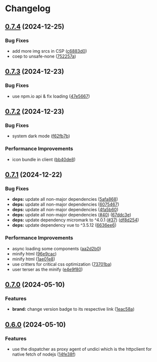 # Changelog

## [0.7.4](https://github.com/GloryWong/github-release/compare/v0.7.3...v0.7.4) (2024-12-25)


### Bug Fixes

* add more img srcs in CSP ([c6883d0](https://github.com/GloryWong/github-release/commit/c6883d03da379a6d563cf72246a357312032d511))
* coep to unsafe-none ([752257a](https://github.com/GloryWong/github-release/commit/752257a9ca6d1aa424c8e59dc366a9377bee9e78))

## [0.7.3](https://github.com/GloryWong/github-release/compare/v0.7.2...v0.7.3) (2024-12-23)


### Bug Fixes

* use npm.io api & fix loading ([47e5667](https://github.com/GloryWong/github-release/commit/47e566701c325a1d62de9e6ee84322742afdef1f))

## [0.7.2](https://github.com/GloryWong/github-release/compare/v0.7.1...v0.7.2) (2024-12-23)


### Bug Fixes

* system dark mode ([f62fb7b](https://github.com/GloryWong/github-release/commit/f62fb7b9eab12fca1306ed9bc9672038c1902b60))


### Performance Improvements

* icon bundle in client ([bb40de8](https://github.com/GloryWong/github-release/commit/bb40de87d036bf4f7a14b5e3aa60b8ddfd0d59d8))

## [0.7.1](https://github.com/GloryWong/github-release/compare/v0.7.0...v0.7.1) (2024-12-22)


### Bug Fixes

* **deps:** update all non-major dependencies ([5afa868](https://github.com/GloryWong/github-release/commit/5afa86846144212bd4cc8c81252116ef254aa839))
* **deps:** update all non-major dependencies ([6075467](https://github.com/GloryWong/github-release/commit/607546770fffc4d600186dfdb0c8fc64b3357a62))
* **deps:** update all non-major dependencies ([4fa5b60](https://github.com/GloryWong/github-release/commit/4fa5b605111854ee9bf6759a4bb1da8ca818dab4))
* **deps:** update all non-major dependencies ([#40](https://github.com/GloryWong/github-release/issues/40)) ([67ddc3e](https://github.com/GloryWong/github-release/commit/67ddc3e3cabff132ba443134ab8dd520617dd750))
* **deps:** update dependency micromark to ^4.0.1 ([#37](https://github.com/GloryWong/github-release/issues/37)) ([df8d254](https://github.com/GloryWong/github-release/commit/df8d254d311fa99352de3cbd08a20c4e1fa73467))
* **deps:** update dependency vue to ^3.5.12 ([6636ee6](https://github.com/GloryWong/github-release/commit/6636ee608a03e5eb1020f2810be92ac43ac6c76a))


### Performance Improvements

* async loading some components ([aa2d2b0](https://github.com/GloryWong/github-release/commit/aa2d2b01cc49a8b916323600b2760d4a036c9e9b))
* minify html ([96e9cac](https://github.com/GloryWong/github-release/commit/96e9cac1710ea1561314cfa01d243680fff23238))
* minify html ([1ae01e8](https://github.com/GloryWong/github-release/commit/1ae01e8687e6b07aee19599b92209af75ed6be63))
* use critters for critical css optimization ([73701ba](https://github.com/GloryWong/github-release/commit/73701baff5e5706ecb35935dcedbcc38139f4a02))
* user terser as the minify ([e4e9f80](https://github.com/GloryWong/github-release/commit/e4e9f808d537e46af68b903884601a720ade371f))

## [0.7.0](https://github.com/GloryWong/github-release/compare/v0.6.0...v0.7.0) (2024-05-10)


### Features

* **brand:** change version badge to its respective link ([1eac58a](https://github.com/GloryWong/github-release/commit/1eac58a8cc33def3e82ef0de57f08dd52b56e75a))

## [0.6.0](https://github.com/GloryWong/github-release/compare/v0.5.0...v0.6.0) (2024-05-10)


### Features

* use the dispatcher as proxy agent of undici which is the httpclient for native fetch of nodejs ([14fe38f](https://github.com/GloryWong/github-release/commit/14fe38f037831f7edb59b139c95785e35d986627))
